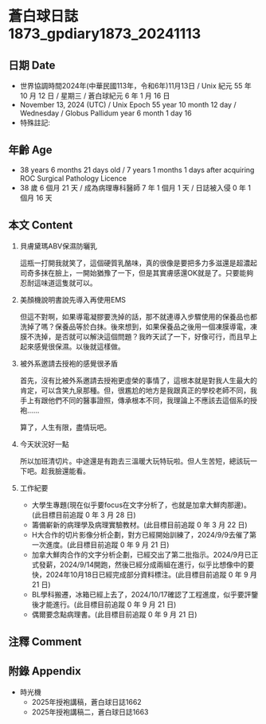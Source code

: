 [_metadata_:encoding]: - "utf-8"
[_metadata_:language]: - "zh-Hant-TW"
[_metadata_:fileformat]: - "markdown"
[_metadata_:MIME_type]: - "text/plain"
[_metadata_:markdown_version]: - "commonmark version 0.30"
[_metadata_:markdown_spec]: - "https://spec.commonmark.org/0.30/"

# 蒼白球日誌1873_gpdiary1873_20241113 #

## 日期 Date ##

* 世界協調時間2024年(中華民國113年，令和6年)11月13日 / Unix 紀元 55 年 10 月 12 日 / 星期三 / 蒼白球紀元 6 年 1 月 16 日
* November 13, 2024 (UTC) / Unix Epoch 55 year 10 month 12 day / Wednesday / Globus Pallidum year 6 month 1 day 16
* 特殊註記:

## 年齡 Age ##

* 38 years 6 months 21 days old / 7 years 1 months 1 days after acquiring ROC Surgical Pathology Licence
* 38 歲 6 個月 21 天 / 成為病理專科醫師 7 年 1 個月 1 天 / 日誌被入侵 0 年 1 個月 16 天

## 本文 Content ##

1. 貝膚黛瑪ABV保濕防曬乳

    這瓶一打開我就笑了，這個硬質乳酪味，真的很像是要把多力多滋還是超濃起司奇多抹在臉上，一開始猶豫了一下，但是其實膚感還OK就是了。只要能夠忍耐這味道這隻就可以。

2. 美顏機說明書說先導入再使用EMS

    但這不對啊，如果導電凝膠要洗掉的話，那不就連導入步驟使用的保養品也都洗掉了嗎？保養品等於白抹。後來想到，如果保養品之後用一個凍膜導電，凍膜不洗掉，是否就可以解決這個問題？我昨天試了一下，好像可行，而且早上起來感覺很保濕。以後就這樣做。

3. 被外系邀請去授袍的感覺很矛盾

    首先，沒有比被外系邀請去授袍更虛榮的事情了，這根本就是對我人生最大的肯定，可以含笑九泉那種。但，很尷尬的地方是我跟真正的學校老師不同，我手上有跟他們不同的醫事證照，傳承根本不同，我理論上不應該去這個系的授袍......

    算了，人生有限，盡情玩吧。

4. 今天狀況好一點

    所以加班清切片。中途還是有跑去三溫暖大玩特玩啦。但人生苦短，總該玩一下吧。趁我臉還能看。

5. 工作紀要

    - 大學生專題(現在似乎要focus在文字分析了，也就是加拿大鮮肉那邊)。(此目標目前追蹤 0 年 3 月 28 日)
    - 籌備嶄新的病理學及病理實驗教材。(此目標目前追蹤 0 年 3 月 22 日)
    - H大合作的切片影像分析企劃，對方已經開始訓練了，2024/9/9去催了第一次進度。(此目標目前追蹤 0 年 9 月 21 日)
    - 加拿大鮮肉合作的文字分析企劃，已經交出了第二批指示。2024/9月已正式發薪，2024/9/14開跑，然後已經分成兩組在進行，似乎比想像中的要快，2024年10月18日已經完成部分資料標注。(此目標目前追蹤 0 年 9 月 21 日)
    - BL學科搬遷，冰箱已經上去了，2024/10/17確認了工程進度，似乎要評鑒後才能進行。(此目標目前追蹤 0 年 9 月 21 日)
    - 偶爾要念點病理書。(此目標目前追蹤 0 年 9 月 21 日)

## 注釋 Comment ##


## 附錄 Appendix ##

* 時光機
    - 2025年授袍講稿，蒼白球日誌1662
    - 2025年授袍講稿二，蒼白球日誌1663
